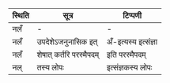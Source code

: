 | स्थिति | सूत्र | टिप्पणी |
| ----- | ------- | ------ |
| नलँ | - | - |
| नलँ | उपदेशेऽजनुनासिक इत् | अँ-इत्यस्य इत्संज्ञा |
| नलँ | शेषात् कर्तरि परस्मैपदम् | इति परस्मैपदम् |
| नल् | तस्य लोपः | इत्संज्ञकस्य लोपः |
